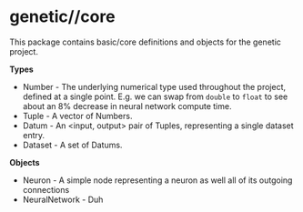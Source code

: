 # genetic//core

This package contains basic/core definitions and objects for the genetic project.

**Types**
* Number - The underlying numerical type used throughout the project, defined at a single point.  E.g. we can swap from `double` to `float` to see about an 8% decrease in neural network compute time.
* Tuple - A vector of Numbers.
* Datum - An <input, output> pair of Tuples, representing a single dataset entry.
* Dataset - A set of Datums.

**Objects**
* Neuron - A simple node representing a neuron as well all of its outgoing connections
* NeuralNetwork - Duh